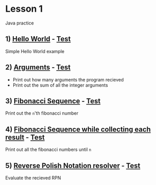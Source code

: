 # Lesson 1

Java practice

## 1) [Hello World](./HelloWorld.java) - [Test](https://www.youtube.com/watch?v=dQw4w9WgXcQ)

Simple Hello World example

## 2) [Arguments](./Arguments.java) - [Test](../../../test/java/lesson01/ArgumentsTest.java)

- Print out how many arguments the program recieved
- Print out the sum of all the integer arguments

## 3) [Fibonacci Sequence](./Fibonacci.java) - [Test](../../../test/java/lesson01/FibonacciTest.java)

Print out the `n`'th fibonacci number

## 4) [Fibonacci Sequence while collecting each result](./FibonacciTrace.java) - [Test](../../../test/java/lesson01/FibonacciTraceTest.java)

Print out all the fibonacci numbers until `n`

## 5) [Reverse Polish Notation resolver](./ReversePolishNotation.java) - [Test](../../../test/java/lesson01/ReversePolishNotationTest.java)

Evaluate the recieved RPN
